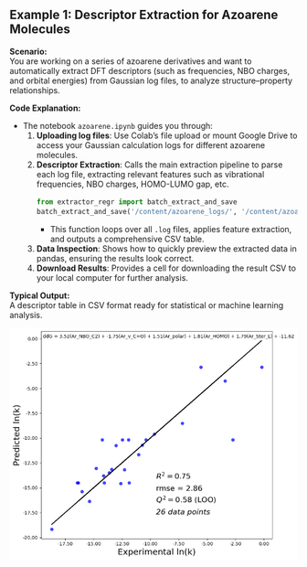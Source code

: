 ## Example 1: Descriptor Extraction for Azoarene Molecules

**Scenario:**  
You are working on a series of azoarene derivatives and want to automatically extract DFT descriptors (such as frequencies, NBO charges, and orbital energies) from Gaussian log files, to analyze structure–property relationships.

**Code Explanation:**  
- The notebook `azoarene.ipynb` guides you through:
  1. **Uploading log files**: Use Colab’s file upload or mount Google Drive to access your Gaussian calculation logs for different azoarene molecules.
  2. **Descriptor Extraction**: Calls the main extraction pipeline to parse each log file, extracting relevant features such as vibrational frequencies, NBO charges, HOMO-LUMO gap, etc.
     ```python
     from extractor_regr import batch_extract_and_save
     batch_extract_and_save('/content/azoarene_logs/', '/content/azoarene_descriptors.csv')
     ```
     - This function loops over all `.log` files, applies feature extraction, and outputs a comprehensive CSV table.
  3. **Data Inspection**: Shows how to quickly preview the extracted data in pandas, ensuring the results look correct.
  4. **Download Results**: Provides a cell for downloading the result CSV to your local computer for further analysis.

**Typical Output:**  
A descriptor table in CSV format ready for statistical or machine learning analysis.

![Azoarene Example](example.png)